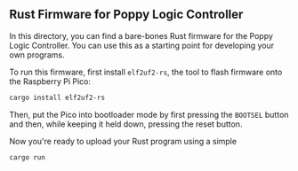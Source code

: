 Rust Firmware for Poppy Logic Controller
----------------------------------------
In this directory, you can find a bare-bones Rust firmware for the Poppy Logic
Controller.  You can use this as a starting point for developing your own
programs.

To run this firmware, first install `elf2uf2-rs`, the tool to flash firmware
onto the Raspberry Pi Pico:

```bash
cargo install elf2uf2-rs
```

Then, put the Pico into bootloader mode by first pressing the `BOOTSEL` button
and then, while keeping it held down, pressing the reset button.

Now you're ready to upload your Rust program using a simple

```bash
cargo run
```

